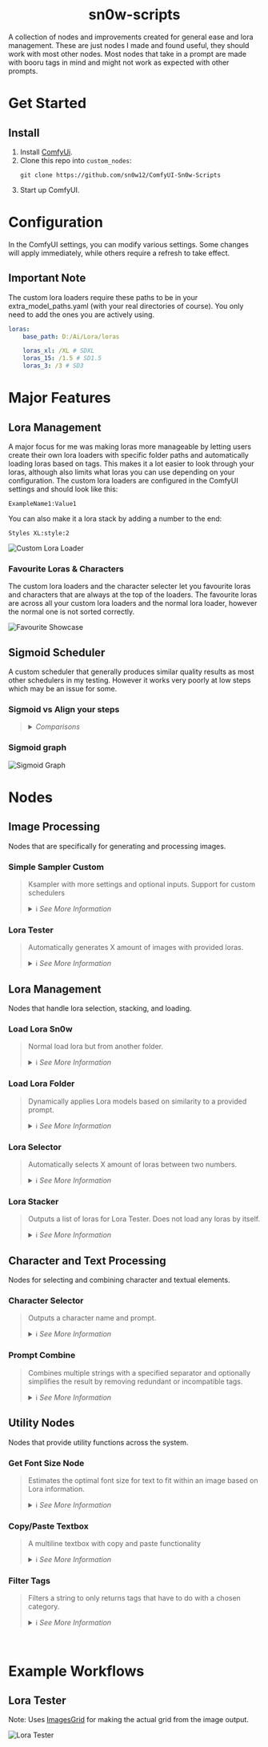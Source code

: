 <h1 align="center">
    sn0w-scripts
</h1>

A collection of nodes and improvements created for general ease and lora management. These are just nodes I made and found useful, they should work with most other nodes. Most nodes that take in a prompt are made with booru tags in mind and might not work as expected with other prompts.

# Get Started

## Install

1. Install [ComfyUi](https://github.com/comfyanonymous/ComfyUI).
2. Clone this repo into `custom_nodes`:
    ```
    git clone https://github.com/sn0w12/ComfyUI-Sn0w-Scripts
    ```
3. Start up ComfyUI.

# Configuration

In the ComfyUI settings, you can modify various settings. Some changes will apply immediately, while others require a refresh to take effect.

## Important Note
The custom lora loaders require these paths to be in your extra_model_paths.yaml (with your real directories of course). You only need to add the ones you are actively using. 

```yaml
loras:
    base_path: D:/Ai/Lora/loras

    loras_xl: /XL # SDXL
    loras_15: /1.5 # SD1.5
    loras_3: /3 # SD3
```

# Major Features

## Lora Management

A major focus for me was making loras more manageable by letting users create their own lora loaders with specific folder paths and automatically loading loras based on tags. This makes it a lot easier to look through your loras, although also limits what loras you can use depending on your configuration. The custom lora loaders are configured in the ComfyUI settings and should look like this:
```
ExampleName1:Value1
```

You can also make it a lora stack by adding a number to the end:
```
Styles XL:style:2
```
![Custom Lora Loader](./imgs/custom_lora_loader.png)

### Favourite Loras & Characters

The custom lora loaders and the character selecter let you favourite loras and characters that are always at the top of the loaders. The favourite loras are across all your custom lora loaders and the normal lora loader, however the normal one is not sorted correctly.

![Favourite Showcase](./imgs/favourite_list.png)

## Sigmoid Scheduler

A custom scheduler that generally produces similar quality results as most other schedulers in my testing. However it works very poorly at low steps which may be an issue for some. 

### Sigmoid vs Align your steps

> <details>
>    <summary><i>Comparisons</i></summary>
>    Images generated at 20 steps, 8 cfg, 1152 x 896, no upscaling
>
>```
>(score_9, score_8_up, score_7_up, score_6_up, source_anime, BREAK:1.1), 1girl, lips, long hair, grey eyes, black coat, medium breasts, cowboy shot, black robe, gold jewelry, looking at viewer, simple background, solo, white background, closed mouth, arms behind back, (red hair, dress, long dress, robe, white dress, gold trim:1.1)
>```
>    ![Sigmoid Comparison](./imgs/comparison_1.png)
>    ```
>(power \(chainsaw man\), chainsaw man:1.1), blonde hair, cross-shaped pupils, demon girl, demon horns, double-parted bangs, hair between eyes, long hair, red horns, symbol-shaped pupils, yellow eyes, 1girl, black necktie, black pants, collared shirt, double v, looking at viewer, necktie, orange eyes, pants, parted lips, red background, red jacket, sharp teeth, shirt partially tucked in, shirt tucked in, simple background, sleeves past wrists, smile, solo, teeth, v, white shirt, (score_9, score_8_up, score_7_up, score_6_up, source_anime, BREAK:1.1)
>```
>    ![Sigmoid Comparison](./imgs/comparison_2.png)
>    ```
>(score_9, score_8_up, score_7_up, score_6_up, source_anime, BREAK:1.1), (makima \(chainsaw man\), chainsaw man:1.1), hair between eyes, long hair, medium breasts, red hair, ringed eyes, yellow eyes, 1836547, 1girl, @ \(symbol\), black necktie, braided ponytail, business suit, collared shirt, formal, light smile, looking at viewer, necktie, office lady, sidelocks, simple background, smile, solo, suit, white shirt
>```
>    ![Sigmoid Comparison](./imgs/comparison_3.png)
>    ```
>(score_9, score_8_up, score_7_up, score_6_up, source_anime, BREAK:1.1), (makima \(chainsaw man\), chainsaw man:1.1), hair between eyes, long hair, medium breasts, red hair, ringed eyes, yellow eyes, 1girl, black jacket, black necktie, black pants, black vest, closed eyes, collared shirt, formal, necktie, pants, shirt tucked in, simple background, sitting, solo, suit jacket, vest, white background, white shirt
>```
>    ![Sigmoid Comparison](./imgs/comparison_4.png)
>    </details>

### Sigmoid graph

![Sigmoid Graph](./imgs/sigmoid_graph.png)

# Nodes

## Image Processing

Nodes that are specifically for generating and processing images.

### Simple Sampler Custom
> Ksampler with more settings and optional inputs. Support for custom schedulers
> <details>
>    <summary>ℹ️ <i>See More Information</i></summary>
>
>    - Can take both text and conditioning as positive and negative input.
>    - Can take a latent image or can generate one if none is provided.
>    - Supports schedulers such as align your steps, you can also create your own scheduler in `src/custom_schedulers/`, make sure to follow the example provided in `get_sigmas_sigmoid.py`.
>    - You can also just get the sigmas from any of the scheduler nodes and drag them into `sigmas (optional)`, if you do the scheduler widget will not be used.
>
>    ![Simple Sampler](./imgs/simple_sampler.png)
>    </details>

### Lora Tester
> Automatically generates X amount of images with provided loras.
> <details>
>    <summary>ℹ️ <i>See More Information</i></summary>
>
>    - I recommend making lora_info and add_default_generation inputs and using the outputs from the Lora Selector.
>    - Takes normal KSampler input but takes positive and negative inputs as text.
>    - Outputs a batch of images.
> 
>    ![Lora Tester](./imgs/lora_tester.png)
>    </details>

## Lora Management

Nodes that handle lora selection, stacking, and loading.

### Load Lora Sn0w
> Normal load lora but from another folder.
> <details>
>    <summary>ℹ️ <i>See More Information</i></summary>
>
>    ![Load Lora](./imgs/load_lora.png)
>    </details>

### Load Lora Folder
> Dynamically applies Lora models based on similarity to a provided prompt.
> <details>
>    <summary>ℹ️ <i>See More Information</i></summary>
>
>    - This node processes a given prompt to identify and apply the most similar Lora models of the tags found in the prompt.
>    - For each part of the prompt, the node calculates a distance between tags and available Lora model filenames. The max distance can be chosen in the settings.
>    - **Example folder input:** `*master_folder, subfolder1:3, -excludefolder, subfolder2`
>        - `*master_folder` specifies all paths must include `master_folder`.
>        - `subfolder1:3` indicates up to 3 models from `subfolder1` can be loaded.
>        - `-excludefolder` ensures any path containing `excludefolder` is ignored.
>        - `subfolder2` loads models from this subfolder without a numeric limit.
>    - Note: You need the loras separated into XL and 1.5 as stated in the `Important Note`.
>    - Note: Loras need to be named very similarly to the tag, with at most 5 characters different. Words in the lora filename can be separated by spaces or underscores.
>
>    ![Load Lora Folder](./imgs/load_lora_folder.png)
>    </details>

### Lora Selector
> Automatically selects X amount of loras between two numbers.
> <details>
>    <summary>ℹ️ <i>See More Information</i></summary>
>
>    - Loras have to be formatted like the default kohya_ss outputs. (lora_name-000001)
>    - Select the first lora.
>    - Select the number of the highest lora you want to test.
>    - Select the amount of loras you want to test.
>    - Outputs list of loras like this: \<lora:name:strength>
>    - Add default generation adds an extra "nothing" at the end of the list, used in Lora Tester to generate an image without the lora.
> 
>    ![Lora Selector](./imgs/lora_selector.png)
>    </details>

### Lora Stacker
> Outputs a list of loras for Lora Tester. Does not load any loras by itself.
> <details>
>    <summary>ℹ️ <i>See More Information</i></summary>
>
>    - Basically Lora Selector but manual.
>    - Specifically for the lora testers.
> 
>    ![Lora Stacker](./imgs/lora_stacker.png)
>    </details>

## Character and Text Processing
Nodes for selecting and combining character and textual elements.

### Character Selector
> Outputs a character name and prompt.
> <details>
>    <summary>ℹ️ <i>See More Information</i></summary>
>
>    - Loads `characters.json` and outputs prompt based on it.
>    - You can create a file named `custom_characters.json` and add characters there if you want, they will be loaded with all the other characters if you format it like the `characters.json` file.
>    - If `custom_characters.json` has a character with the same name as `characters.json` it will add the custom prompt at the end of the normal one, this can be useful if you have loras that need activation tags.
> 
>    ![Character Selector](./imgs/character_selector.png)
>    </details>

### Prompt Combine
> Combines multiple strings with a specified separator and optionally simplifies the result by removing redundant or incompatible tags.
> <details>
>    <summary>ℹ️ <i>See More Information</i></summary>
>
>    - If simplify is enabled, the simplification process identifies and removes redundant tags (e.g., when a tag is fully encompassed by another, more descriptive tag) and tags incompatible with factors such as facing away, covered eyes, etc. Any tags that are in parentheses will not be removed.
>    - Simplify will also move 1girl/ 1boy to the front of the prompt to be in line with animagine 3's tagging if the option is enabled.
> 
>    ![Prompt Combine](./imgs/prompt_combine.png)
>    </details>

## Utility Nodes
Nodes that provide utility functions across the system.

### Get Font Size Node
> Estimates the optimal font size for text to fit within an image based on Lora information.
> <details>
>    <summary>ℹ️ <i>See More Information</i></summary>
>
>    - This node takes an image and a string, estimating the best font size to ensure that the longest piece of the string fits within the image. The approach considers the image's width and the length of the text to find a size that balances visibility and fit.
>
>    ![Get Font Size](./imgs/get_font_size.png)
>    </details>

### Copy/Paste Textbox
> A multiline textbox with copy and paste functionality
> <details>
>    <summary>ℹ️ <i>See More Information</i></summary>
>
>    ![Textbox](./imgs/textbox.png)
>    </details>

### Filter Tags
> Filters a string to only returns tags that have to do with a chosen category. 
> <details>
>    <summary>ℹ️ <i>See More Information</i></summary>
>
>    ![Filter Tags](./imgs/filter_tags.png)
>    </details>
<br>

# Example Workflows
## Lora Tester
Note: Uses [ImagesGrid](https://github.com/LEv145/images-grid-comfy-plugin) for making the actual grid from the image output.

![Lora Tester](./imgs/lora_tester_workflow.png)